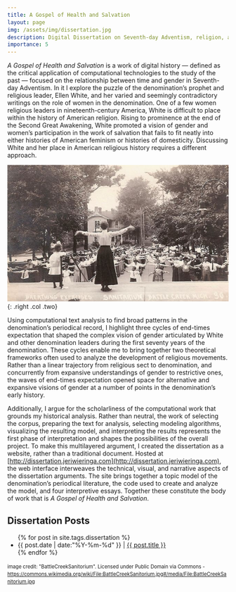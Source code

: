 ```yaml
---
title: A Gospel of Health and Salvation
layout: page
img: /assets/img/dissertation.jpg
description: Digital Dissertation on Seventh-day Adventism, religion, and gender in American culture.
importance: 5
---
```

*A Gospel of Health and Salvation* is a work of digital history — defined as the critical application of computational technologies to the study of the past — focused on the relationship between time and gender in Seventh-day Adventism. In it I explore the puzzle of the denomination’s prophet and religious leader, Ellen White, and her varied and seemingly contradictory writings on the role of women in the denomination. One of a few women religious leaders in nineteenth-century America, White is difficult to place within the history of American religion. Rising to prominence at the end of the Second Great Awakening, White promoted a vision of gender and women’s participation in the work of salvation that fails to fit neatly into either histories of American feminism or histories of domesticity. Discussing White and her place in American religious history requires a different approach.

![Woman leading rows of guests in exercises outside of the Battle Creek Sanitarium](/assets/img/dissertation.jpg){: .right .col .two}

Using computational text analysis to find broad patterns in the denomination’s periodical record, I highlight three cycles of end-times expectation that shaped the complex vision of gender articulated by White and other denomination leaders during the first seventy years of the denomination. These cycles enable me to bring together two theoretical frameworks often used to analyze the development of religious movements. Rather than a linear trajectory from religious sect to denomination, and concurrently from expansive understandings of gender to restrictive ones, the waves of end-times expectation opened space for alternative and expansive visions of gender at a number of points in the denomination’s early history.

Additionally, I argue for the scholarliness of the computational work that grounds my historical analysis. Rather than neutral, the work of selecting the corpus, preparing the text for analysis, selecting modeling algorithms, visualizing the resulting model, and interpreting the results represents the first phase of interpretation and shapes the possibilities of the overall project. To make this multilayered argument, I created the dissertation as a website, rather than a traditional document. Hosted at [http://dissertation.jeriwieringa.com](http://dissertation.jeriwieringa.com), the web interface interweaves the technical, visual, and narrative aspects of the dissertation arguments. The site brings together a topic model of the denomination’s periodical literature, the code used to create and analyze the model, and four interpretive essays. Together these constitute the body of work that is *A Gospel of Health and Salvation*.

## Dissertation Posts

<ul class="posts">
{% for post in site.tags.dissertation %}
  <div class="post_info">
    <li>
         <span>{{ post.date | date:"%Y-%m-%d" }}</span> | <a href="{{ post.url }}">{{ post.title }}</a>
    </li>
    </div>
  {% endfor %}
</ul>


<span style="font-size:.8em">image credit: "BattleCreekSanitorium". Licensed under Public Domain via Commons - 
<a href="https://commons.wikimedia.org/wiki/File:BattleCreekSanitorium.jpg#/media/File:BattleCreekSanitorium.jpg">https://commons.wikimedia.org/wiki/File:BattleCreekSanitorium.jpg#/media/File:BattleCreekSanitorium.jpg</a></span>



